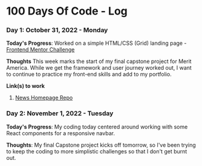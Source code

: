 # 100 Days Of Code - Log
<!-- 
### Day 0: February 30, 2016 (Example 1)
##### (delete me or comment me out)

**Today's Progress**: Fixed CSS, worked on canvas functionality for the app.

**Thoughts:** I really struggled with CSS, but, overall, I feel like I am slowly getting better at it. Canvas is still new for me, but I managed to figure out some basic functionality.

**Link to work:** [Calculator App](http://www.example.com)

### Day 0: February 30, 2016 (Example 2)
##### (delete me or comment me out)

**Today's Progress**: Fixed CSS, worked on canvas functionality for the app.

**Thoughts**: I really struggled with CSS, but, overall, I feel like I am slowly getting better at it. Canvas is still new for me, but I managed to figure out some basic functionality.

**Link(s) to work**: [Calculator App](http://www.example.com)
 -->

### Day 1: October 31, 2022 - Monday

**Today's Progress**: Worked on a simple HTML/CSS (Grid) landing page - [Frontend Mentor Challenge](https://www.frontendmentor.io/challenges/news-homepage-H6SWTa1MFl)

**Thoughts** This week marks the start of my final capstone project for Merit America. While we get the framework and user journey worked out, I want to continue to practice my front-end skills and add to my portfolio. 

**Link(s) to work**
1. [News Homepage Repo](https://github.com/erinczarnecki/FEM_News-Homepage)



### Day 2: November 1, 2022 - Tuesday
**Today's Progress**: My coding today centered around working with some React components for a responsive navbar. 

**Thoughts**: My final Capstone project kicks off tomorrow, so I've been trying to keep the coding to more simplistic challenges so that I don't get burnt out.

